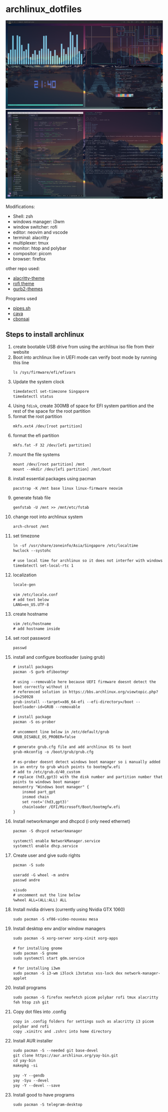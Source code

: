 # archlinux_dotfiles

![desktopimg](./images/desktop4.png)
![desktopimg](./images/desktop2.png)

Modifications:

- Shell: zsh
- windows manager: i3wm
- window switcher: rofi
- editor: neovim and vscode
- terminal: alacritty
- multiplexer: tmux
- monitor: htop and polybar
- compositor: picom
- browser: firefox

other repo used:

- [alacritty-theme](https://github.com/alacritty/alacritty-theme)
- [rofi theme](https://github.com/adi1090x/rofi)
- [gurb2-themes](https://github.com/vinceliuice/grub2-themes)

Programs used
- [pipes.sh](https://github.com/pipeseroni/pipes.sh)
- [cava](https://github.com/karlstav/cava)
- [cbonsai](https://gitlab.com/jallbrit/cbonsai)

## Steps to install archlinux

1. create bootable USB drive from using the archlinux iso file from their website
2. Boot into archlinux live in UEFI mode
    can verify boot mode by running this line
    ```
    ls /sys/firmware/efi/efivars
    ```
3. Update the system clock
   ```
   timedatectl set-timezone Singapore
   timedatectl status
   ```
4. Using `fdisk`, create 300MB of space for EFI system partition and the rest of the space for the root partition
5. format the root partition
    ```
    mkfs.ext4 /dev/[root partition]
    ```
6. format the efi partition
    ```
    mkfs.fat -F 32 /dev/[efi partition]
    ```
7. mount the file systems
   ```
   mount /dev/[root partition] /mnt
   mount --mkdir /dev/[efi partition] /mnt/boot
   ```
8. install essential packages using pacman
   ```
   pacstrap -K /mnt base linux linux-firmware neovim
   ```
9. generate fstab file
   ```
   genfstab -U /mnt >> /mnt/etc/fstab
   ```
10. change root into archlinux system
    ```
    arch-chroot /mnt
    ```
11. set timezone
    ```
    ln -sf /usr/share/zoneinfo/Asia/Singapore /etc/localtime
    hwclock --systohc

    # use local time for archlinux so it does not interfer with windows
    timedatectl set-local-rtc 1
    ```
12. localization
    ```
    locale-gen

    vim /etc/locale.conf
    # add text below
    LANG=en_US.UTF-8
    ```
13. create hostname
    ```
    vim /etc/hostname
    # add hostname inside
    ```
14. set root password
    ```
    passwd
    ```
15. install and configure bootloader (using grub)
    ```
    # install packages
    pacman -S gurb efibootmgr

    # using --removable here because UEFI firmware doesnt detect the boot correctly without it
    # referenced solution in https://bbs.archlinux.org/viewtopic.php?id=250928
    grub-install --target=x86_64-efi --efi-directory=/boot --bootloader-id=GRUB --removable

    # install package
    pacman -S os-prober

    # uncomment line below in /etc/default/grub
    GRUB_DISABLE_OS_PROBER=false

    # generate grub.cfg file and add archlinux OS to boot
    grub-mkconfig -o /boot/grub/grub.cfg

    # os-prober doesnt detect windows boot manager so i manually added in an entry to grub which points to bootmgfw.efi
    # add to /etc/grub.d/40_custom
    # replace (hd3,gpt3) with the disk number and partition number that points to windows boot manager
    menuentry "Windows boot manager" {
        insmod part_gpt
        insmod chain
        set root='(hd3,gpt3)'
        chainloader /EFI/Microsoft/Boot/bootmgfw.efi
    }

    ```
16. Install networkmanger and dhcpcd (i only need ethernet)
    ```
    pacman -S dhcpcd networkmanager

    systemctl enable NetworkManager.service
    systemctl enable dhcp.service
    ```
17. Create user and give sudo rights
    ```
    pacman -S sudo

    useradd -G wheel -m andre
    passwd andre

    visudo
    # uncomment out the line below
    %wheel ALL=(ALL:ALL) ALL
    ```
18. Install nvidia drivers (currently using Nvidia GTX 1060)
    ```
    sudo pacman -S xf86-video-nouveau mesa
    ```
19. Install desktop env and/or window managers
    ```
    sudo pacman -S xorg-server xorg-xinit xorg-apps

    # for installing gnome
    sudo pacman -S gnome
    sudo systemctl start gdm.service

    # for installing i3wm
    sudo pacman -S i3-wm i3lock i3status xss-lock dex network-manager-applet
    ```
20. Install programs
    ```
    sudo pacman -S firefox neofetch picom polybar rofi tmux alacritty feh htop zsh git
    ```
21. Copy dot files into .config
    ```
    copy in .config folders for settings such as alacritty i3 picom polybar and rofi
    copy .xinitrc and .zshrc into home directory
    ```
22. Install AUR installer
    ```
    sudo pacman -S --needed git base-devel
    git clone https://aur.archlinux.org/yay-bin.git
    cd yay-bin
    makepkg -si

    yay -Y --gendb
    yay -Syu --devel
    yay -Y --devel --save
    ```
23. Install good to have programs
    ```
    sudo pacman -S telegram-desktop
    ```

